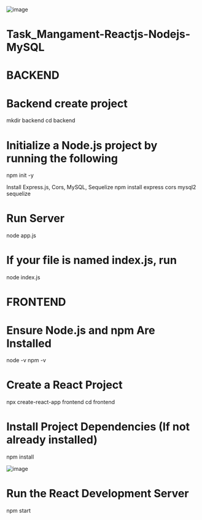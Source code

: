 ![image](https://github.com/user-attachments/assets/8040289d-6a43-482e-863e-32e9c6082a68)
# Task_Mangament-Reactjs-Nodejs-MySQL

# BACKEND
# Backend create project
mkdir backend
cd backend

# Initialize a Node.js project by running the following
npm init -y

Install Express.js, Cors, MySQL, Sequelize
npm install express cors mysql2 sequelize

# Run Server
node app.js

# If your file is named index.js, run
node index.js


# FRONTEND
# Ensure Node.js and npm Are Installed
node -v
npm -v

# Create a React Project
npx create-react-app frontend
cd frontend

# Install Project Dependencies (If not already installed)
npm install

![image](https://github.com/user-attachments/assets/7187b2f6-ba78-4016-a35d-bfa223e59ce5)

# Run the React Development Server
npm start
